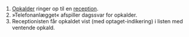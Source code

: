 1. [Opkalder](Terminologi#opkalder) ringer op til en [reception](Terminologi#reception).
1. »Telefonanlægget« afspiller dagssvar for opkalder.
1. Receptionisten får opkaldet vist (med optaget-indikering) i listen med ventende opkald.
